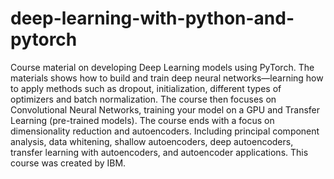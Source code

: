 # deep-learning-with-python-and-pytorch
Course material on developing Deep Learning models using PyTorch. The materials shows how to build and train deep neural networks—learning how to apply methods such as dropout, initialization, different types of optimizers and batch normalization. The course then focuses on Convolutional Neural Networks, training your model on a GPU and Transfer Learning (pre-trained models). The course ends with a focus on dimensionality reduction and autoencoders. Including principal component analysis, data whitening, shallow autoencoders, deep autoencoders, transfer learning with autoencoders, and autoencoder applications. This course was created by IBM. 
